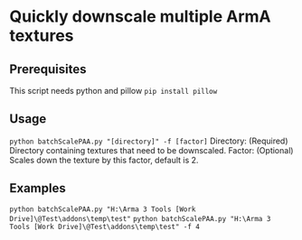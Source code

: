 # Quickly downscale multiple ArmA textures
## Prerequisites
This script needs python and pillow
```pip install pillow```
## Usage
```python batchScalePAA.py "[directory]" -f [factor]```
Directory: (Required) Directory containing textures that need to be downscaled.
Factor: (Optional) Scales down the texture by this factor, default is 2.
## Examples
```python batchScalePAA.py "H:\Arma 3 Tools [Work Drive]\@Test\addons\temp\test"```
```python batchScalePAA.py "H:\Arma 3 Tools [Work Drive]\@Test\addons\temp\test" -f 4```